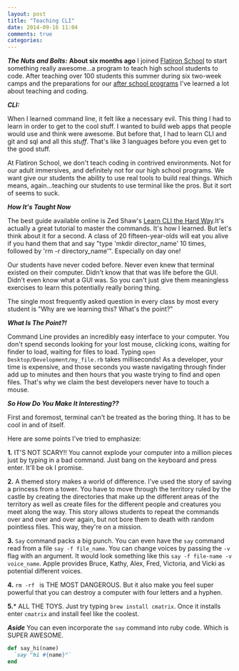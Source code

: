 ```yaml
---
layout: post
title: "Teaching CLI"
date: 2014-09-16 11:04
comments: true
categories: 
---
```


<script type="text/javascript">

  var _gaq = _gaq || [];
  _gaq.push(['_setAccount', 'UA-38989132-1']);
  _gaq.push(['_trackPageview']);

  (function() {
    var ga = document.createElement('script'); ga.type = 'text/javascript'; ga.async = true;
    ga.src = ('https:' == document.location.protocol ? 'https://ssl' : 'http://www') + '.google-analytics.com/ga.js';
    var s = document.getElementsByTagName('script')[0]; s.parentNode.insertBefore(ga, s);
  })();

</script>
***The Nuts and Bolts:***
__About six months ago__ I joined <a href="https://flatironschool.com">Flatiron School</a> to start something really awesome...a program to teach high school students to code. After teaching over 100 students this summer during six two-week camps and the preparations for our [after school programs](https://after.flatironschool.com/) I've learned a lot about teaching and coding.


***CLI:***

When I learned command line, it felt like a necessary evil. This thing I had to learn in order to get to the cool stuff. I wanted to build web apps that people would use and think were awesome. But before that, I had to learn CLI and git and sql and all this *stuff*. That's like 3 languages before you even get to the good stuff.

At Flatiron School, we don't teach coding in contrived environments. Not for our adult immersives, and definitely not for our high school programs. We want give our students the ability to use real tools to build real things. Which means, again...teaching our students to use terminal like the pros. But it sort of seems to suck.

***How It's Taught Now***

The best guide available online is Zed Shaw's [Learn CLI the Hard Way](http://cli.learncodethehardway.org/book/).It's actually a great tutorial to master the commands. It's how I learned. But let's think about it for a second. A class of 20 fifteen-year-olds will eat you alive if you hand them that and say "type 'mkdir director_name' 10 times, followed by 'rm -r directory_name'". Especially on day one! 

Our students have never coded before. Never even knew that terminal existed on their computer. Didn't know that that was life before the GUI. Didn't even know what a GUI was. So you can't just give them meaningless exercises to learn this potentially really boring thing.

The single most frequently asked question in every class by most every student is "Why are we learning this? What's the point?"

***What Is The Point?!*** 

Command Line provides an incredibly easy interface to your computer. You don't spend seconds looking for your lost mouse, clicking icons, waiting for finder to load, waiting for files to load. Typing `open Desktop/Development/my_file.rb` takes milliseconds! As a developer, your time is expensive, and those seconds you waste navigating through finder add up to minutes and then hours that you waste trying to find and open files. That's why we claim the best developers never have to touch a mouse.


***So How Do You Make It Interesting??***

First and foremost, terminal can't be treated as the boring thing. It has to be cool in and of itself.

Here are some points I've tried to emphasize:

**1.** IT'S NOT SCARY!! You cannot explode your computer into a million pieces just by typing in a bad command. Just bang on the keyboard and press enter. It'll be ok I promise.

**2.** A themed story makes a world of difference. I've used the story of saving a princess from a tower. You have to move through the territory ruled by the castle by creating the directories that make up the different areas of the territory as well as create files for the different people and creatures you meet along the way. This story allows students to repeat the commands over and over and over again, but not bore them to death with random pointless files. This way, they're on a mission.

**3.** `Say` command packs a big punch. You can even have the `say` command read from a file `say -f file_name`. You can change voices by passing the `-v` flag with an argument. It would look something like this `say -f file-name -v voice_name`. Apple provides Bruce, Kathy, Alex, Fred, Victoria, and Vicki as potential different voices. 

**4.** `rm -rf ` is THE MOST DANGEROUS. But it also make you feel super powerful that you can destroy a computer with four letters and a hyphen. 

**5.*** ALL THE TOYS. Just try typing `brew install cmatrix`. Once it installs enter `cmatrix` and install feel like the coolest.

***Aside*** You can even incorporate the `say` command into ruby code. Which is SUPER AWESOME.
```RUBY
def say_hi(name)
  `say "hi #{name}"`
end
```